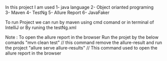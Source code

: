 In this project I am used 
   1- java language 
   2- Object orianted programing  
   3- Maven 
   4- TestNg 
   5- Allure Report 
   6- JavaFaker

To run Project we can run
by maven  using cmd comand or in terminal of IntelliJ 
or By runing the testNg.xml 

Note : To open the allure report in the browser 
Run the projet by the below comands 
"mvn clean test"   // this command remove the allure-result and run the project
"allure serve allure-results" // This command used to open the allure report in the browser

